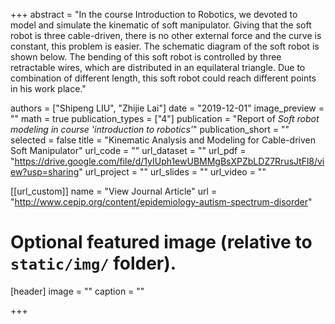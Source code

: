 +++
abstract = "In the course Introduction to Robotics, we devoted to model and simulate the kinematic of soft manipulator. Giving that the soft robot is three cable-driven, there is no other external force and the curve is constant, this problem is easier. The schematic diagram of the soft robot is shown below. The bending of this soft robot is controlled by three retractable wires, which are distributed in an equilateral triangle. Due to combination of different length, this soft robot could reach different points in his work place."

authors = ["Shipeng LIU", "Zhijie Lai"]
date = "2019-12-01"
image_preview = ""
math = true
publication_types = ["4"]
publication = "Report of *Soft robot modeling in course 'introduction to robotics'*"
publication_short = ""
selected = false
title = "Kinematic Analysis and Modeling for Cable-driven Soft Manipulator"
url_code = ""
url_dataset = ""
url_pdf = "https://drive.google.com/file/d/1yIUph1ewUBMMgBsXPZbLDZ7RrusJtFl8/view?usp=sharing"
url_project = ""
url_slides = ""
url_video = ""

[[url_custom]]
name = "View Journal Article"
url = "http://www.cepip.org/content/epidemiology-autism-spectrum-disorder"

# Optional featured image (relative to `static/img/` folder).
[header]
image = ""
caption = ""

+++

